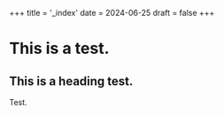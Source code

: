+++
title = '_index'
date = 2024-06-25
draft = false
+++

# This is a test.
## This is a heading test.

Test.
